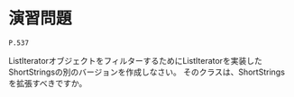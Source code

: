 
演習問題
========

`P.537`

ListIteratorオブジェクトをフィルターするためにListIteratorを実装したShortStringsの別のバージョンを作成しなさい。
そのクラスは、ShortStringsを拡張すべきですか。
